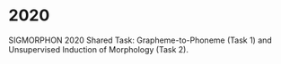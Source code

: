 # 2020
SIGMORPHON 2020 Shared Task: Grapheme-to-Phoneme (Task 1) and Unsupervised Induction of Morphology (Task 2).
